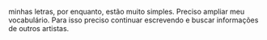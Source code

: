 minhas letras, por enquanto, estão muito simples. Preciso ampliar meu vocabulário. Para isso preciso continuar escrevendo e buscar informações de outros artistas.